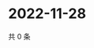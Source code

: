 # 2022-11-28

共 0 条

<!-- BEGIN WEIBO -->
<!-- 最后更新时间 Mon Nov 28 2022 00:19:03 GMT+0800 (China Standard Time) -->

<!-- END WEIBO -->
